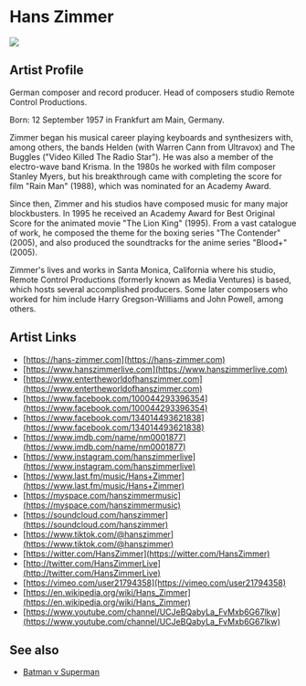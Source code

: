 # Hans Zimmer

![](../../asssets/artists/Hans_Zimmer.png)

## Artist Profile

German composer and record producer. Head of composers studio Remote Control Productions. 

Born: 12 September 1957 in Frankfurt am Main, Germany. 

Zimmer began his musical career playing keyboards and synthesizers with, among others, the bands Helden (with Warren Cann from Ultravox) and The Buggles ("Video Killed The Radio Star"). He was also a member of the electro-wave band Krisma. In the 1980s he worked with film composer Stanley Myers, but his breakthrough came with completing the score for film "Rain Man" (1988), which was nominated for an Academy Award. 

Since then, Zimmer and his studios have composed music for many major blockbusters. In 1995 he received an Academy Award for Best Original Score for the animated movie "The Lion King" (1995). From a vast catalogue of work, he composed the theme for the boxing series "The Contender" (2005), and also produced the soundtracks for the anime series "Blood+" (2005). 

Zimmer's lives and works in Santa Monica, California where his studio, Remote Control Productions (formerly known as Media Ventures) is based, which hosts several accomplished producers. Some later composers who worked for him include Harry Gregson-Williams and John Powell, among others. 

## Artist Links

- [https://hans-zimmer.com](https://hans-zimmer.com)
- [https://www.hanszimmerlive.com](https://www.hanszimmerlive.com)
- [https://www.entertheworldofhanszimmer.com](https://www.entertheworldofhanszimmer.com)
- [https://www.facebook.com/100044293396354](https://www.facebook.com/100044293396354)
- [https://www.facebook.com/134014493621838](https://www.facebook.com/134014493621838)
- [https://www.imdb.com/name/nm0001877](https://www.imdb.com/name/nm0001877)
- [https://www.instagram.com/hanszimmerlive](https://www.instagram.com/hanszimmerlive)
- [https://www.last.fm/music/Hans+Zimmer](https://www.last.fm/music/Hans+Zimmer)
- [https://myspace.com/hanszimmermusic](https://myspace.com/hanszimmermusic)
- [https://soundcloud.com/hanszimmer](https://soundcloud.com/hanszimmer)
- [https://www.tiktok.com/@hanszimmer](https://www.tiktok.com/@hanszimmer)
- [https://witter.com/HansZimmer](https://witter.com/HansZimmer)
- [http://twitter.com/HansZimmerLive](http://twitter.com/HansZimmerLive)
- [https://vimeo.com/user21794358](https://vimeo.com/user21794358)
- [https://en.wikipedia.org/wiki/Hans_Zimmer](https://en.wikipedia.org/wiki/Hans_Zimmer)
- [https://www.youtube.com/channel/UCJeBQabyLa_FvMxb6G67lkw](https://www.youtube.com/channel/UCJeBQabyLa_FvMxb6G67lkw)


## See also

- [Batman v Superman](Hans_Zimmer-Batman_v_Superman-_Dawn_of_Justice_Original_Motion_Picture_Soundtrack.md)
